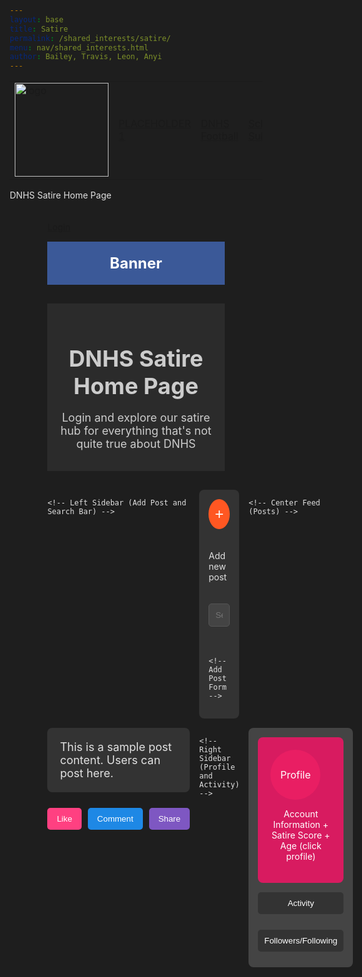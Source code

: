 ```yaml
---
layout: base
title: Satire
permalink: /shared_interests/satire/
menu: nav/shared_interests.html
author: Bailey, Travis, Leon, Anyi
---
```


<!-- FOR THE NAV MENU AS IT IS NOT WORKING ON YOUR PAGE -->
<table>
    <tr>
        <td id="sharedinterests">
            <a href="{{site.baseurl}}/shared_interests/home">
                <img src="{{site.baseurl}}/images/school_logo.png" alt="logo" width="150" height="150">
            </a>
        </td>
        <td id="PLACEHOLDER1"><a href="{{site.baseurl}}/shared_interests/">PLACEHOLDER 1 </a></td>
        <td id="DNHS Football"><a href="{{site.baseurl}}/shared_interests/football">DNHS Football</a></td>
        <td id="School Subjects"><a href="{{site.baseurl}}/shared_interests/jupyter/chatroom">School Subjects</a></td>
        <td id="Music"><a href="{{site.baseurl}}/music/">Music</a></td>
        <td id="Satire"><a href="{{site.baseurl}}/shared_interests/satire">Satire</a></td>
        <td id="PLACEHOLDER6"><a href="{{site.baseurl}}/shared_interests/agk.html">AGK</a></td>
    </tr>
</table>
<!-- END OF NAV MENU -->

DNHS Satire Home Page

<style>
  /* Reset */
  * {
    margin: 0;
    padding: 0;
    box-sizing: border-box;
  }

  /* Background and text color */
  html {
    font-family: Arial, sans-serif;
    background-color: #1e1e1e; /* Dark background */
    color: #e0e0e0; /* Light text */
  }

  /* Container to center everything */
  .container {
    width: 80%;
    margin: auto;
    display: flex;
    flex-direction: column;
    gap: 15px;
    padding: 20px;
  }

  /* Banner */
  .banner {
    width: 100%;
    background-color: #3b5998; /* Deep blue */
    padding: 20px;
    text-align: center;
    font-size: 24px;
    font-weight: bold;
    color: #ffffff;
    margin-bottom: 15px;
  }

  /* Intro Blurb */
  .intro-blurb {
    background-color: #2b2b2b; /* Dark grey */
    padding: 15px;
    text-align: center;
    font-size: 18px;
    color: #cccccc;
  }

  /* Main layout - Sidebar and Feed */
  .main-layout {
    display: grid;
    grid-template-columns: 1fr 3fr 1fr;
    gap: 15px;
    margin-top: 15px;
  }

  /* Left Sidebar */
  .left-sidebar {
    display: flex;
    flex-direction: column;
    gap: 20px;
    align-items: center;
    padding: 15px;
    background-color: #333333;
    border-radius: 8px;
  }

  .add-post {
    background-color: #ff5722;
    color: white;
    font-size: 24px;
    padding: 10px;
    border: none;
    border-radius: 50%;
    cursor: pointer;
  }

  .search-bar input {
    padding: 10px;
    width: 100%;
    background-color: #444444;
    border: 1px solid #555;
    border-radius: 5px;
    color: #ffffff;
  }

  /* Add Post Form */
  .post-form {
    display: none;
    flex-direction: column;
    gap: 10px;
    background-color: #333333;
    padding: 15px;
    border-radius: 8px;
    color: #ffffff;
    width: 100%;
  }

  .post-form textarea {
    width: 100%;
    height: 100px;
    padding: 10px;
    border-radius: 5px;
    border: 1px solid #555;
    background-color: #444444;
    color: #ffffff;
  }

  .post-form button {
    background-color: #ff5722;
    color: white;
    padding: 10px;
    border: none;
    border-radius: 5px;
    cursor: pointer;
  }

  /* Center Feed */
  .feed {
    display: flex;
    flex-direction: column;
    gap: 15px;
  }

  .post {
    background-color: #333333;
    padding: 20px;
    border-radius: 8px;
    font-size: 18px;
    color: #e0e0e0;
  }

  .post-actions {
    display: flex;
    gap: 10px;
    justify-content: center;
    margin-top: 10px;
  }

  .post-actions button {
    padding: 10px 15px;
    border: none;
    border-radius: 5px;
    cursor: pointer;
    color: #ffffff;
  }

  .like {
    background-color: #ff4081;
  }

  .comment {
    background-color: #1e88e5;
  }

  .share {
    background-color: #7e57c2;
  }

  /* Right Sidebar */
  .right-sidebar {
    display: flex;
    flex-direction: column;
    gap: 15px;
    padding: 15px;
    background-color: #444444;
    border-radius: 8px;
  }

  .profile {
    background-color: #d81b60;
    padding: 20px;
    border-radius: 8px;
    text-align: center;
    color: #ffffff;
  }

  .profile-pic {
    width: 80px;
    height: 80px;
    border-radius: 50%;
    background-color: #e91e63;
    display: flex;
    align-items: center;
    justify-content: center;
    font-size: 16px;
    color: #ffffff;
    margin-bottom: 10px;
  }

  .activity, .followers-following {
    width: 100%;
  }

  .activity button, .followers-following button {
    width: 100%;
    padding: 10px;
    border: none;
    border-radius: 5px;
    cursor: pointer;
    background-color: #333333;
    color: #ffffff;
    margin-bottom: 10px;
  }
</style>

<!-- HTML Structure -->
<div class="container">
  <!-- Login Bar -->
  <div class="login-bar">
    <a href="#">Login</a>
  </div>

  <!-- Banner Section -->
  <div class="banner">
    Banner
  </div>

  <!-- Intro Blurb -->
  <div class="intro-blurb">
    <h1>DNHS Satire Home Page</h1>
    <p>Login and explore our satire hub for everything that's not quite true about DNHS</p>
  </div>

  <!-- Main Layout with Sidebar and Feed -->
  <div class="main-layout">
    
    <!-- Left Sidebar (Add Post and Search Bar) -->
  <div class="left-sidebar">
      <button class="add-post" onclick="togglePostForm()">+</button>
      <p>Add new post</p>
      <div class="search-bar">
        <input type="text" placeholder="Search...">
      </div>

      <!-- Add Post Form -->
   <div class="post-form" id="postForm">
        <textarea id="postContent" placeholder="What's on your mind?"></textarea>
        <button onclick="addPost()">Post</button>
      </div>
  </div>

    <!-- Center Feed (Posts) -->
  <div class="feed" id="feed">
      <div class="post">This is a sample post content. Users can post here.</div>
      <div class="post-actions">
        <button class="like">Like</button>
        <button class="comment">Comment</button>
        <button class="share">Share</button>
      </div>
    </div>

    <!-- Right Sidebar (Profile and Activity) -->
   <div class="right-sidebar">
      <div class="profile">
        <div class="profile-pic">Profile</div>
        <p>Account Information + Satire Score + Age (click profile)</p>
      </div>
      <div class="activity">
        <button>Activity</button>
      </div>
      <div class="followers-following">
        <button>Followers/Following</button>
      </div>
    </div>

  </div>
</div>

<script>
  function togglePostForm() {
    const form = document.getElementById("postForm");
    form.style.display = form.style.display === "flex" ? "none" : "flex";
  }

  function addPost() {
    const content = document.getElementById("postContent").value;
    if (content.trim() === "") {
      alert("Please enter some content for your post!");
      return;
    }

    const feed = document.getElementById("feed");

    // Create a new post element
    const newPost = document.createElement("div");
    newPost.className = "post";
    newPost.textContent = content;

    // Add post actions (like, comment, share)
    const postActions = document.createElement("div");
    postActions.className = "post-actions";

    const likeButton = document.createElement("button");
    likeButton.className = "like";
    likeButton.textContent = "Like";

    const commentButton = document.createElement("button");
    commentButton.className = "comment";
    commentButton.textContent = "Comment";

    const shareButton = document.createElement("button");
    shareButton.className = "share";
    shareButton.textContent = "Share";

    postActions.appendChild(likeButton);
    postActions.appendChild(commentButton);
    postActions.appendChild(shareButton);

    // Append actions to the post and post to the feed
    newPost.appendChild(postActions);
    feed.prepend(newPost);

    // Clear the form and hide it
    document.getElementById("postContent").value = "";
    togglePostForm();
  }
</script>
